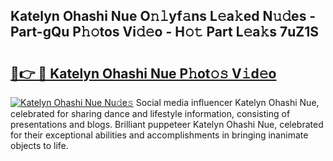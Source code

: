 ## Katelyn Ohashi Nue O𝚗𝚕yf𝚊ns L𝚎a𝚔ed N𝚞𝚍es - Part-gQu P𝚑𝚘tos Vi𝚍𝚎o - H𝚘𝚝 Part L𝚎a𝚔s 7uZ1S

# <h2><a href="http://kfahbc.oniu.top/?m=Katelyn+Ohashi+Nue">🔗👉 🔴 Katelyn Ohashi Nue P𝚑ot𝚘𝚜 V𝚒d𝚎o</a></h2>

[![Katelyn Ohashi Nue Nu𝚍e𝚜](https://i.imgur.com/0qMVB7G.gif)](http://kfahbc.oniu.top/?m=Katelyn+Ohashi+Nue)
Social media influencer Katelyn Ohashi Nue, celebrated for sharing dance and lifestyle information, consisting of presentations and blogs. Brilliant puppeteer Katelyn Ohashi Nue, celebrated for their exceptional abilities and accomplishments in bringing inanimate objects to life.  
